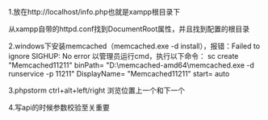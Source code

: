 1.放在http://localhost/info.php也就是xampp根目录下

<?php
    echo phpinfo();
?>

从xampp自带的httpd.conf找到DocumentRoot属性，并且找到配置的根目录

2.windows下安装memcached（memcached.exe -d install），报错：Failed to ignore SIGHUP: No error
以管理员运行cmd，执行以下命令：
sc create "Memcached11211" binPath= "D:\memcached-amd64\memcached.exe -d runservice -p 11211" DisplayName= "Memcached11211" start= auto

3.phpstorm
ctrl+alt+left/right 浏览位置上一个和下一个

4.写api的时候参数校验至关重要

